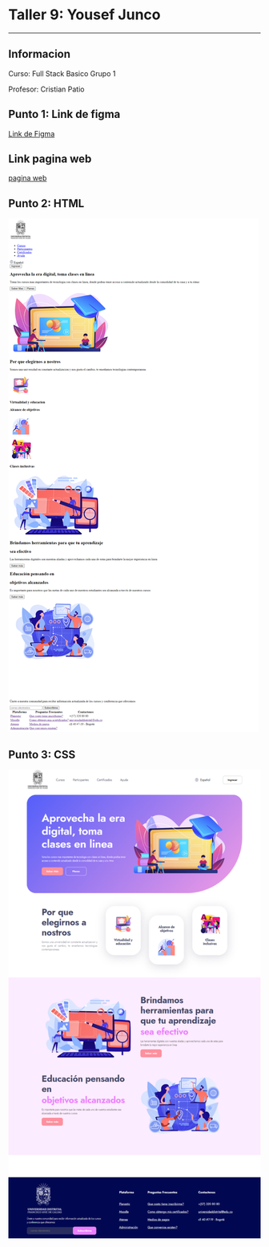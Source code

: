 <h1>Taller 9: Yousef Junco</h1>
<hr>

<h2>Informacion</h2>
<p>Curso: Full Stack Basico Grupo 1<p>
<p>Profesor: Cristian Patio<p>

<h2>Punto 1: Link de figma</h2>
<a href="https://www.figma.com/file/H8IR92mqhQcLXEjf0n84rq/Untitled?type=design&node-id=0%3A1&t=ZAIUG4VWBoXBxsp0-1">Link de Figma</a>

<h2>Link pagina web</h2>
<a href="https://yajf98.github.io/Taller-9-Full-Stack/">pagina web</a>


<h2>Punto 2: HTML</h2>
<img src="./Public/images/html.png" alt="html">

<h2>Punto 3: CSS</h2>
<img src="./Public/images/css.png" alt="css">